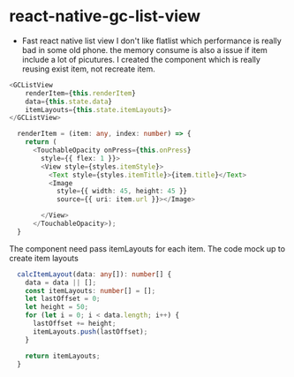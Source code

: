 # react-native-gc-list-view
- Fast react native list view
I don't like flatlist which performance is really bad in some old phone. the memory consume is also a issue if item include a lot of picutures. I created the component which is really reusing exist item, not recreate item.

```typescript
<GCListView
    renderItem={this.renderItem}
    data={this.state.data}
    itemLayouts={this.state.itemLayouts}>
</GCListView>
```
```typescript
  renderItem = (item: any, index: number) => {
    return (
      <TouchableOpacity onPress={this.onPress}
        style={{ flex: 1 }}>
        <View style={styles.itemStyle}>
          <Text style={styles.itemTitle}>{item.title}</Text>
          <Image
            style={{ width: 45, height: 45 }}
            source={{ uri: item.url }}></Image>

        </View>
      </TouchableOpacity>);
  }
```
The component need pass itemLayouts for each item. The code mock up to create item layouts
```typescript
  calcItemLayout(data: any[]): number[] {
    data = data || [];
    const itemLayouts: number[] = [];
    let lastOffset = 0;
    let height = 50;
    for (let i = 0; i < data.length; i++) {
      lastOffset += height;
      itemLayouts.push(lastOffset);
    }

    return itemLayouts;
  }
```